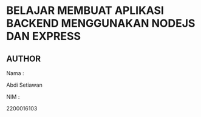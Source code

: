 # BELAJAR MEMBUAT APLIKASI BACKEND MENGGUNAKAN NODEJS DAN EXPRESS

## AUTHOR

Nama :

Abdi Setiawan

NIM :

2200016103
